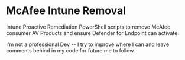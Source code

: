 # McAfee Intune Removal

Intune Proactive Remediation PowerShell scripts to remove McAfee consumer AV Products and ensure Defender for Endpoint can activate.

I'm not a professional Dev -- I try to improve where I can and leave comments behind in my code for future me to follow.



